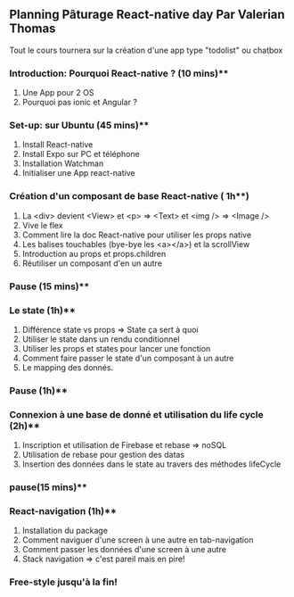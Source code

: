 ## Planning Pâturage React-native day Par Valerian Thomas

 Tout le cours tournera sur la création d&#39;une app type &quot;todolist&quot; ou chatbox

### Introduction: Pourquoi React-native ? (10 mins)**
  1. Une App pour 2 OS
  2. Pourquoi pas ionic et Angular ?
### Set-up: sur Ubuntu (45 mins)**
  1. Install React-native
  2. Install Expo sur PC et téléphone
  3. Installation Watchman
  4. Initialiser une App react-native
### Création d&#39;un composant de base React-native ( 1h**)
  1. La &lt;div&gt; devient &lt;View&gt; et &lt;p&gt; =&gt; &lt;Text&gt; et &lt;img /&gt; =&gt; &lt;Image /&gt;
  2. Vive le flex
  3. Comment lire la doc React-native pour utiliser les props native
  4. Les balises touchables (bye-bye les &lt;a&gt;&lt;/a&gt;) et la scrollView
  5. Introduction au props et props.children
  6. Réutiliser un composant d&#39;en un autre
### Pause (15 mins)**
### Le state (1h)**
  1. Différence state vs props =&gt; State ça sert à quoi
  2. Utiliser le state dans un rendu conditionnel
  3. Utiliser les props et states pour lancer une fonction
  4. Comment faire passer le state d&#39;un composant à un autre
  5. Le mapping des donnés.
### Pause (1h)**
### Connexion à une base de donné et utilisation du life cycle (2h)**
  1. Inscription et utilisation de Firebase et rebase =&gt; noSQL
  2. Utilisation de rebase pour gestion des datas
  3. Insertion des données  dans le state au travers des méthodes lifeCycle
### pause(15 mins)**
### React-navigation (1h)**
  1. Installation du package
  2. Comment naviguer d&#39;une screen à une autre en tab-navigation
  3. Comment passer les données d&#39;une screen à une autre
  4. Stack navigation =&gt; c&#39;est pareil mais en pire!
### Free-style jusqu&#39;à la fin!
